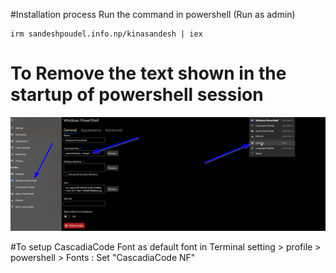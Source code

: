 #Installation process
Run the command in powershell (Run as admin)

```
irm sandeshpoudel.info.np/kinasandesh | iex
```
# To Remove the text shown in the startup of powershell session
![To Remove the text shown in the startup of powershell session](https://github.com/iisandeshpoudel/Powershell-Modification/blob/main/misc/remove%20watermark.png?raw=true)

#To setup CascadiaCode Font as default font in Terminal
setting > profile > powershell > Fonts : Set "CascadiaCode NF"